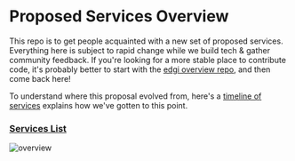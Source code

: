 # Proposed Services Overview

This repo is to get people acquainted with a new set of proposed services. Everything here is subject to rapid change while we build tech & gather community feedback. If you're looking for a more stable place to contribute code, it's probably better to start with the [edgi overview repo](https://github.com/edgi-govdata-archiving/overview), and then come back here!

To understand where this proposal evolved from, here's a [timeline of services](services_story.md) explains how we've gotten to this point.

### [Services List](services_list.md)

![overview](https://github.com/edgi-govdata-archiving/overview/blob/proposed-services/proposed-services/diagrams/service-overview.png)